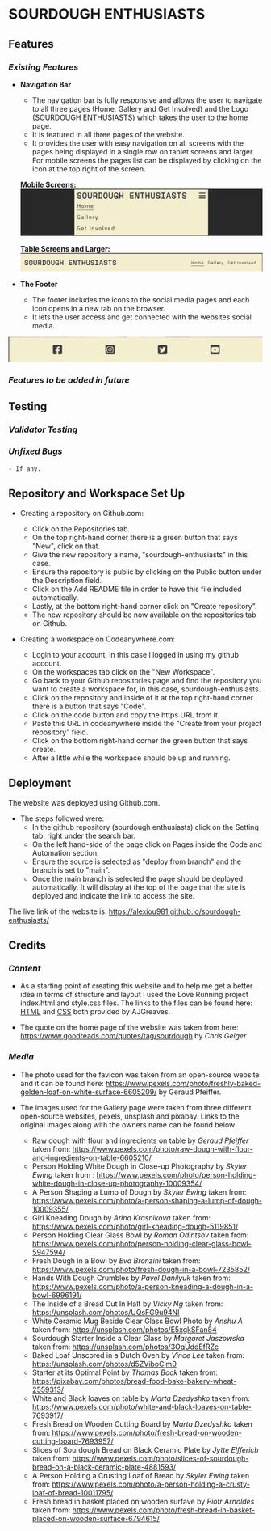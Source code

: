 # SOURDOUGH ENTHUSIASTS
## **Features**
### *Existing Features*
- __Navigation Bar__
    - The navigation bar is fully responsive and allows the user to navigate to all three pages (Home, Gallery and Get Involved) and the Logo (SOURDOUGH ENTHUSIASTS) which takes the user to the home page.
    - It is featured in all three pages of the website.
    - It provides the user with easy navigation on all screens with the pages being displayed in a single row on tablet screens and larger. For mobile screens the pages list can be displayed by clicking on the icon at the top right of the screen.

    **Mobile Screens:**
![Nav Bar for Mobile Screens](assets/images/features-images/nav-bar-smaller-screens.png)

    **Table Screens and Larger:**
![Nav Bar for Tablet Screens and Larger](assets/images/features-images/nav-bar-tablet-screen-and-up.png)

- __The Footer__
    - The footer includes the icons to the social media pages and each icon opens in a new tab on the browser.
    - It lets the user access and get connected with the websites social media.

![Footer with Social Media links](assets/images/features-images/smedia-footer.png)
### *Features to be added in future*
## **Testing**
### *Validator Testing* 
### *Unfixed Bugs* 
    - If any.
## **Repository and Workspace Set Up**
-  Creating a repository on Github.com:
    - Click on the Repositories tab.
    - On the top right-hand corner there is a green button that says "New", click on that.
    - Give the new repository a name, "sourdough-enthusiasts" in this case.
    - Ensure the repository is public by clicking on the Public button under the Description field.
    - Click on the Add README file in order to have this file included automatically.
    - Lastly, at the bottom right-hand corner click on "Create repository".
    - The new repository should be now available on the repositories tab on Github.

- Creating a workspace on Codeanywhere.com:
    - Login to your account, in this case I logged in using my github account.
    - On the workspaces tab click on the "New Workspace".
    - Go back to your Github repositories page and find the repository you want to create a workspace for, in this case, sourdough-enthusiasts.
    - Click on the repository and inside of it at the top right-hand corner there is a button that says "Code".
    - Click on the code button and copy the https URL from it.
    - Paste this URL in codeanywhere inside the "Create from your project repository" field.
    - Click on the bottom right-hand corner the green button that says create.
    - After a little while the workspace should be up and running.

## **Deployment** 
The website was deployed using Github.com. 
- The steps followed were: 
    - In the github repository (sourdough enthusiasts) click on the Setting tab, right under the search bar.
    - On the left hand-side of the page click on Pages inside the Code and Automation section.
    - Ensure the source is selected as "deploy from branch" and the branch is set to "main".
    - Once the main branch is selected the page should be deployed automatically. It will display at the top of the page that the site is deployed and indicate the link to access the site.

The live link of the website is: https://alexiou981.github.io/sourdough-enthusiasts/ 

## **Credits**
### *Content*
- As a starting point of creating this website and to help me get a better idea in terms of structure and layout I used the Love Running project index.html and style.css files. The links to the files can be found here: [HTML](https://github.com/Code-Institute-Solutions/love-running-v3/blob/main/3.7-creating-the-footer/index.html) and [CSS](https://github.com/Code-Institute-Solutions/love-running-v3/blob/main/3.7-creating-the-footer/assets/css/style.css) both provided by AJGreaves. 

- The quote on the home page of the website was taken from here: https://www.goodreads.com/quotes/tag/sourdough by _Chris Geiger_

### *Media* 
- The photo used for the favicon was taken from an open-source website and it can be found here: https://www.pexels.com/photo/freshly-baked-golden-loaf-on-white-surface-6605209/ by Geraud Pfeiffer.

- The images used for the Gallery page were taken from three different open-source websites, pexels, unsplash and pixabay. Links to the original images along with the owners name can be found below:

   - Raw dough with flour and ingredients on table by _Geraud Pfeiffer_ taken from: https://www.pexels.com/photo/raw-dough-with-flour-and-ingredients-on-table-6605210/ 
   - Person Holding White Dough in Close-up Photography by _Skyler Ewing_ taken from : https://www.pexels.com/photo/person-holding-white-dough-in-close-up-photography-10009354/
   - A Person Shaping a Lump of Dough by _Skyler Ewing_ taken from: https://www.pexels.com/photo/a-person-shaping-a-lump-of-dough-10009355/
   - Girl Kneading Dough by _Arina Krasnikova_ taken from: https://www.pexels.com/photo/girl-kneading-dough-5119851/
   - Person Holding Clear Glass Bowl by _Roman Odintsov_ taken from: https://www.pexels.com/photo/person-holding-clear-glass-bowl-5947594/
   - Fresh Dough in a Bowl by _Eva Bronzini_ taken from: https://www.pexels.com/photo/fresh-dough-in-a-bowl-7235852/
   - Hands With Dough Crumbles by _Pavel Danilyuk_ taken from: https://www.pexels.com/photo/a-person-kneading-a-dough-in-a-bowl-6996191/
   - The Inside of a Bread Cut In Half by _Vicky Ng_ taken from: https://unsplash.com/photos/UQsFG9u94NI
   - White Ceramic Mug Beside Clear Glass Bowl Photo by _Anshu A_ taken from: https://unsplash.com/photos/E5xgkSFan84 
   - Sourdough Starter Inside a Clear Glass by _Margaret Jaszowska_ taken from: https://unsplash.com/photos/3OqUddEfRZc
   - Baked Loaf Unscored in a Dutch Oven by _Vince Lee_ taken from: https://unsplash.com/photos/d5ZViboCjm0
   - Starter at its Optimal Point by _Thomas Bock_ taken from: https://pixabay.com/photos/bread-food-bake-bakery-wheat-2559313/
   - White and Black loaves on table by _Marta Dzedyshko_ taken from: https://www.pexels.com/photo/white-and-black-loaves-on-table-7693917/
   - Fresh Bread on Wooden Cutting Board by _Marta Dzedyshko_ taken from: https://www.pexels.com/photo/fresh-bread-on-wooden-cutting-board-7693957/
   - Slices of Sourdough Bread on Black Ceramic Plate by _Jytte Elfferich_ taken from: https://www.pexels.com/photo/slices-of-sourdough-bread-on-a-black-ceramic-plate-4881593/
   - A Person Holding a Crusting Loaf of Bread by _Skyler Ewing_ taken from: https://www.pexels.com/photo/a-person-holding-a-crusty-loaf-of-bread-10011795/
   - Fresh bread in basket placed on wooden surfave by _Piotr Arnoldes_ taken from: https://www.pexels.com/photo/fresh-bread-in-basket-placed-on-wooden-surface-6794615/

